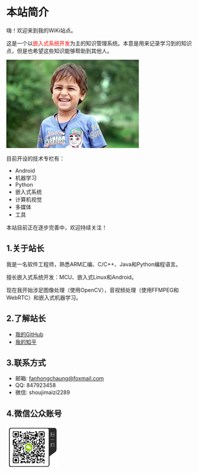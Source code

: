 # 本站简介

嗨！欢迎来到我的WiKi站点。

这是一个以<font color="red">嵌入式系统开发</font>为主的知识管理系统。本意是用来记录学习到的知识点，但是也希望这些知识能够帮助到其他人。

![](assets/images/happy_boy_origin.jpg)

目前开设的技术专栏有：

* Android
* 机器学习
* Python
* 嵌入式系统
* 计算机视觉
* 多媒体
* 工具

本站目前正在逐步完善中，欢迎持续关注！

## 1.关于站长
我是一名软件工程师，熟悉ARM汇编、C/C++、Java和Python编程语言。

擅长嵌入式系统开发：MCU、嵌入式Linux和Android。

现在我开始涉足图像处理（使用OpenCV），音视频处理（使用FFMPEG和WebRTC）和嵌入式机器学习。

## 2.了解站长
* [我的GitHub](https://github.com/EdgeAI-Lab)
* [我的知乎](https://www.zhihu.com/people/fhc2019/activities)

## 3.联系方式
* 邮箱: fanhongchaung@foxmail.com
* QQ: 847923458
* 微信: shoujimaizi2289

## 4.微信公众账号

![weixingongzhonghao](assets/images/weixingongzhonghao.png)
